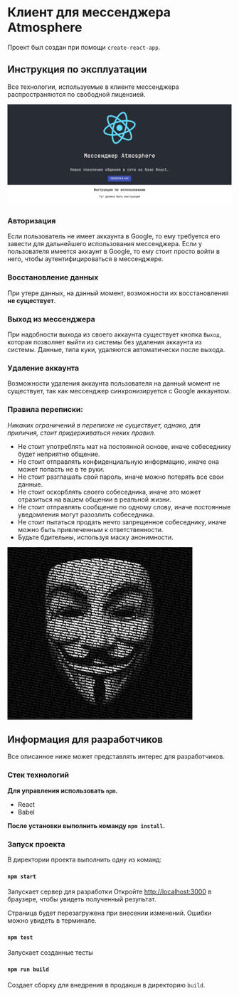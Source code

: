 # Клиент для мессенджера Atmosphere

Проект был создан при помощи `create-react-app`.

## Инструкция по эксплуатации

Все технологии, используемые в клиенте мессенджера распространяются по свободной лицензией.

![Главная страница](https://github.com/yaonkey/atm-client/raw/main/public/Assets/Images/1.png)

### Авторизация

Если пользователь не имеет аккаунта в Google, то ему требуется его завести для дальнейшего использования мессенджера. Если у пользователя имеется аккаунт в Google, то ему стоит просто войти в него, чтобы аутентифицироваться в мессенджере.

### Восстановление данных

При утере данных, на данный момент, возможности их восстановления **не существует**.

### Выход из мессенджера

При надобности выхода из своего аккаунта существует кнопка `Выход`, которая позволяет выйти из системы без удаления аккаунта из системы. Данные, типа куки, удаляются автоматически после выхода.

### Удаление аккаунта

Возможности удаления аккаунта пользователя на данный момент не существует, так как мессенджер синхронизируется с Google аккаунтом.

### Правила переписки:
*Никаких ограничений в переписке не существует, однако, для приличия, стоит придерживаться неких правил.*
* Не стоит употреблять мат на постоянной основе, иначе собеседнику будет неприятно общение.
* Не стоит отправлять конфиденциальную информацию, иначе она может попасть не в те руки.
* Не стоит разглашать свой пароль, иначе можно потерять все свои данные.
* Не стоит оскорблять своего собеседника, иначе это может отразиться на вашем общении в реальной жизни.
* Не стоит отправлять сообщение по одному слову, иначе постоянные уведомления могут разозлить собеседника.
* Не стоит пытаться продать нечто запрещенное собеседнику, иначе можно быть привлеченным к ответственности.
* Будьте бдительны, используя маску анонимности.

![Анонимность](https://github.com/yaonkey/atm-client/raw/main/public/Assets/Images/2.png)

## Информация для разработчиков

Все описанное ниже может представлять интерес для разработчиков.

### Стек технологий

**Для управления использовать `npm`.**
* React
* Babel  

**После установки выполнить команду `npm install`.**

### Запуск проекта

В директории проекта выполнить одну из команд:

#### `npm start`

Запускает сервер для разработки
Откройте [http://localhost:3000](http://localhost:3000) в браузере, чтобы увидеть полученный результат.

Страница будет перезагружена при внесении изменений.
Ошибки можно увидеть в терминале.

#### `npm test`

Запускает созданные тесты

#### `npm run build`

Создает сборку для внедрения в продакшн в директорию `build`.

